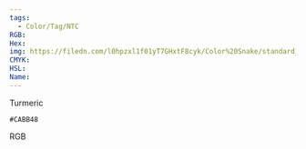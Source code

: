 ```yaml
---
tags:
  - Color/Tag/NTC
RGB:
Hex:
img: https://filedn.com/l0hpzxl1f01yT7GHxtF8cyk/Color%20Snake/standard_csv_to_svg//CABB48.svg
CMYK:
HSL:
Name:
---
```

Turmeric
```palette
#CABB48
```
RGB
